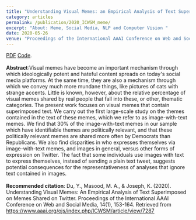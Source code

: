 ```yaml
---
title: "Understanding Visual Memes: an Empirical Analysis of Text Superimposed on Memes Shared on Twitter"
category: articles
permalink: /publication/2020_ICWSM_meme/
excerpt: "About: Meme, Social Media, NLP and Computer Vision "
date: 2020-05-26
venue: "Proceedings of the International AAAI Conference on Web and Social Media"
---
```


<a href="https://yuhaodu.github.io/files/final_paper.pdf">PDF</a>
<a href="https://github.com/yuhaodu/TwitterMeme">Code</a>. <br />
<br />
**Abstract**:Visual memes have become an important mechanism through which ideologically potent and hateful content spreads on today's social media platforms. At the same time, they are also a mechanism through which we convey much more mundane things, like pictures of cats with strange accents. Little is known, however, about the relative percentage of visual memes shared by real people that fall into these, or other, thematic categories. The present work focuses on visual memes that contain superimposed text. We carry out the first large-scale study on the themes contained in the text of these memes, which we refer to as image-with-text memes. We find that 30% of the image-with-text memes in our sample which have identifiable themes are politically relevant, and that these politically relevant memes are shared more often by Democrats than Republicans. We also find disparities in who expresses themselves via image-with-text memes, and images in general, versus other forms of expression on Twitter. The fact that some individuals use images with text to express themselves, instead of sending a plain text tweet, suggests potential consequences for the representativeness of analyses that ignore text contained in images. <br />
<br />
**Recommended citation**: Du, Y., Masood, M. A., & Joseph, K. (2020). Understanding Visual Memes: An Empirical Analysis of Text Superimposed on Memes Shared on Twitter. Proceedings of the International AAAI Conference on Web and Social Media, 14(1), 153-164. Retrieved from https://www.aaai.org/ojs/index.php/ICWSM/article/view/7287

